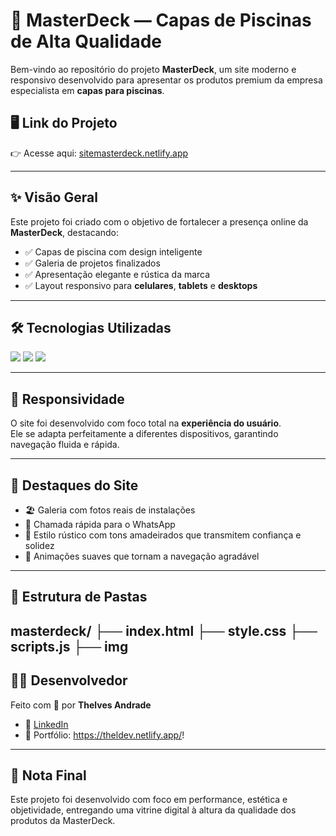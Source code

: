 # 🌊 MasterDeck — Capas de Piscinas de Alta Qualidade

Bem-vindo ao repositório do projeto **MasterDeck**, um site moderno e responsivo desenvolvido para apresentar os produtos premium da empresa especialista em **capas para piscinas**.

## 🖥️ Link do Projeto

👉 Acesse aqui: [sitemasterdeck.netlify.app](https://sitemasterdeck.netlify.app/)

---

## ✨ Visão Geral

Este projeto foi criado com o objetivo de fortalecer a presença online da **MasterDeck**, destacando:

- ✅ Capas de piscina com design inteligente  
- ✅ Galeria de projetos finalizados  
- ✅ Apresentação elegante e rústica da marca  
- ✅ Layout responsivo para **celulares**, **tablets** e **desktops**

---

## 🛠️ Tecnologias Utilizadas

<div align="left">

<img src="https://img.shields.io/badge/-HTML5-E34F26?style=for-the-badge&logo=html5&logoColor=white" />
<img src="https://img.shields.io/badge/-CSS3-1572B6?style=for-the-badge&logo=css3" />
<img src="https://img.shields.io/badge/-JavaScript-F7DF1E?style=for-the-badge&logo=javascript&logoColor=black" />

</div>

---

## 📱 Responsividade

O site foi desenvolvido com foco total na **experiência do usuário**.  
Ele se adapta perfeitamente a diferentes dispositivos, garantindo navegação fluida e rápida.

---

## 📸 Destaques do Site

- 🏖️ Galeria com fotos reais de instalações  
- 💬 Chamada rápida para o WhatsApp  
- 🧱 Estilo rústico com tons amadeirados que transmitem confiança e solidez  
- 🚀 Animações suaves que tornam a navegação agradável  

---

## 📁 Estrutura de Pastas

masterdeck/
├── index.html
├── style.css
├── scripts.js
├── img
---

## 👨‍💻 Desenvolvedor

Feito com 💙 por **Thelves Andrade**

- 🔗 [LinkedIn](https://www.linkedin.com/in/thelves-andrade)
- 💼 Portfólio: https://theldev.netlify.app/!

---

## 📌 Nota Final

Este projeto foi desenvolvido com foco em performance, estética e objetividade, entregando uma vitrine digital à altura da qualidade dos produtos da MasterDeck.
